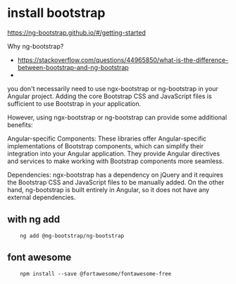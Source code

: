 # install bootstrap

https://ng-bootstrap.github.io/#/getting-started

Why ng-bootstrap?

- https://stackoverflow.com/questions/44965850/what-is-the-difference-between-bootstrap-and-ng-bootstrap
-

you don't necessarily need to use ngx-bootstrap or ng-bootstrap in your Angular project. Adding the core Bootstrap CSS
and JavaScript files is sufficient to use Bootstrap in your application.

However, using ngx-bootstrap or ng-bootstrap can provide some additional benefits:

Angular-specific Components: These libraries offer Angular-specific implementations of Bootstrap components, which can
simplify their integration into your Angular application. They provide Angular directives and services to make working
with Bootstrap components more seamless.

Dependencies: ngx-bootstrap has a dependency on jQuery and it requires the Bootstrap CSS and JavaScript files to be
manually added. On the other hand, ng-bootstrap is built entirely in Angular, so it does not have any external
dependencies.

## with ng add

        ng add @ng-bootstrap/ng-bootstrap

## font awesome

        npm install --save @fortawesome/fontawesome-free
